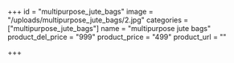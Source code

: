 +++
id = "multipurpose_jute_bags"
image = "/uploads/multipurpose_jute_bags/2.jpg"
categories = ["multipurpose_jute_bags"]
name = "multipurpose jute bags"
product_del_price = "999"
product_price = "499"
product_url = ""

+++